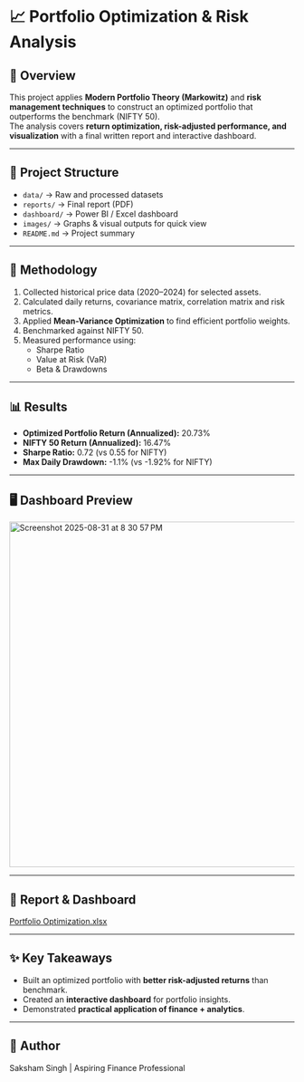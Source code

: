 # 📈 Portfolio Optimization & Risk Analysis

## 🔹 Overview
This project applies **Modern Portfolio Theory (Markowitz)** and **risk management techniques** to construct an optimized portfolio that outperforms the benchmark (NIFTY 50).  
The analysis covers **return optimization, risk-adjusted performance, and visualization** with a final written report and interactive dashboard.

---

## 📂 Project Structure
- `data/` → Raw and processed datasets  
- `reports/` → Final report (PDF)  
- `dashboard/` → Power BI / Excel dashboard  
- `images/` → Graphs & visual outputs for quick view  
- `README.md` → Project summary  

---

## 🔧 Methodology
1. Collected historical price data (2020–2024) for selected assets.  
2. Calculated daily returns, covariance matrix, correlation matrix and risk metrics.  
3. Applied **Mean-Variance Optimization** to find efficient portfolio weights.  
4. Benchmarked against NIFTY 50.  
5. Measured performance using:  
   - Sharpe Ratio   
   - Value at Risk (VaR)  
   - Beta & Drawdowns   

---

## 📊 Results
- **Optimized Portfolio Return (Annualized):** 20.73%  
- **NIFTY 50 Return (Annualized):** 16.47%  
- **Sharpe Ratio:** 0.72 (vs 0.55 for NIFTY)  
- **Max Daily Drawdown:** -1.1% (vs -1.92% for NIFTY)  

---

## 🖥️ Dashboard Preview

<img width="994" height="610" alt="Screenshot 2025-08-31 at 8 30 57 PM" src="https://github.com/user-attachments/assets/49457471-fe01-4b0b-b805-fcce34416054" />

---

## 📄 Report & Dashboard

[Portfolio Optimization.xlsx](https://github.com/user-attachments/files/22067083/Portfolio.Optimization.xlsx)


---

## ✨ Key Takeaways
- Built an optimized portfolio with **better risk-adjusted returns** than benchmark.  
- Created an **interactive dashboard** for portfolio insights.  
- Demonstrated **practical application of finance + analytics**.  

---

## 👤 Author
Saksham Singh | Aspiring Finance Professional  
